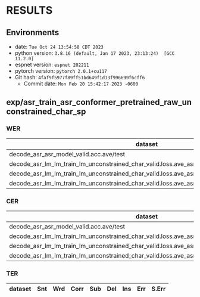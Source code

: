 <!-- Generated by scripts/utils/show_asr_result.sh -->
# RESULTS
## Environments
- date: `Tue Oct 24 13:54:58 CDT 2023`
- python version: `3.8.16 (default, Jan 17 2023, 23:13:24)  [GCC 11.2.0]`
- espnet version: `espnet 202211`
- pytorch version: `pytorch 2.0.1+cu117`
- Git hash: `4faf9f5977f89ff51bd649f1d13f996699f6cff6`
  - Commit date: `Mon Feb 20 15:42:17 2023 -0600`

## exp/asr_train_asr_conformer_pretrained_raw_unconstrained_char_sp
### WER

|dataset|Snt|Wrd|Corr|Sub|Del|Ins|Err|S.Err|
|---|---|---|---|---|---|---|---|---|
|decode_asr_asr_model_valid.acc.ave/test|125|5790|86.4|11.8|1.8|1.3|15.0|98.4|
|decode_asr_lm_lm_train_lm_unconstrained_char_valid.loss.ave_asr_model_valid.acc.ave/cv_quy|6|24|45.8|33.3|20.8|12.5|66.7|100.0|
|decode_asr_lm_lm_train_lm_unconstrained_char_valid.loss.ave_asr_model_valid.acc.ave/test|125|5790|86.6|11.6|1.8|1.3|14.8|98.4|
|decode_asr_lm_lm_train_lm_unconstrained_char_valid.loss.ave_asr_model_valid.acc.ave/test_lm10|125|5790|86.1|12.1|1.8|1.5|15.4|100.0|

### CER

|dataset|Snt|Wrd|Corr|Sub|Del|Ins|Err|S.Err|
|---|---|---|---|---|---|---|---|---|
|decode_asr_asr_model_valid.acc.ave/test|125|48424|96.8|1.0|2.2|1.7|4.9|98.4|
|decode_asr_lm_lm_train_lm_unconstrained_char_valid.loss.ave_asr_model_valid.acc.ave/cv_quy|6|213|76.1|4.7|19.2|1.4|25.4|100.0|
|decode_asr_lm_lm_train_lm_unconstrained_char_valid.loss.ave_asr_model_valid.acc.ave/test|125|48424|96.8|1.0|2.2|1.7|4.9|98.4|
|decode_asr_lm_lm_train_lm_unconstrained_char_valid.loss.ave_asr_model_valid.acc.ave/test_lm10|125|48424|96.7|1.1|2.2|1.7|5.0|100.0|

### TER

|dataset|Snt|Wrd|Corr|Sub|Del|Ins|Err|S.Err|
|---|---|---|---|---|---|---|---|---|
